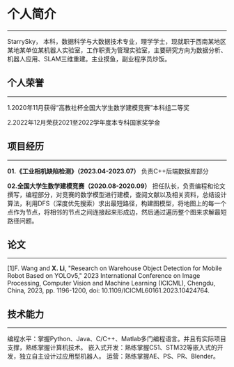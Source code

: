 # 个人简介
------
StarrySky， 本科，数据科学与大数据技术专业，理学学士，现就职于西南某地区某地某单位某机器人实验室，工作职责为管理实验室，主要研究方向为数据分析、机器人应用、SLAM三维重建。主业摸鱼，副业程序员炒饭。


## 个人荣誉
------
1.2020年11月获得“高教社杯全国大学生数学建模竞赛”本科组二等奖

2.2022年12月荣获2021至2022学年度本专科国家奖学金



## 项目经历
------
**01.《工业相机缺陷检测》（2023.04-2023.07）**
负责C++后端数据库部分

**02.全国大学生数学建模竞赛（2020.08-2020.09）**
担任队长，负责编程和论文撰写，编程部分，对竞赛的数学模型进行建模，查阅文献以及相关资料，总结设计算法，利用DFS（深度优先搜索）求出最短路径，构建图模型，将地图上的每一个点作为节点，将相邻的节点之间连接起来形成边，然后通过遍历整个图来求解最短路径问题。

## 论文
------
[1]F. Wang and **X. Li**, "Research on Warehouse Object Detection for Mobile Robot Based on YOLOv5," 2023 International Conference on Image Processing, Computer Vision and Machine Learning (ICICML), Chengdu, China, 2023, pp. 1196-1200, doi: 10.1109/ICICML60161.2023.10424764.

## 技术能力
------
编程水平：掌握Python、Java、C/C++、Matlab多门编程语言。并且有实际项目支撑，熟练掌握计算机技术。
嵌入式开发：熟练掌握C51、STM32等嵌入式的开发，独立自主设计过应用型机器人。
运营：熟练掌握AE、PS、PR、Blender。
          




